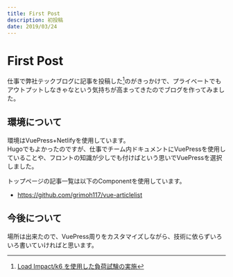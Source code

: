 ```yaml
---
title: First Post
description: 初投稿
date: 2019/03/24
---
```


# First Post

仕事で弊社テックブログに記事を投稿した[^1]のがきっかけで、プライベートでもアウトプットしなきゃなという気持ちが高まってきたのでブログを作ってみました。

## 環境について
環境はVuePress+Netlifyを使用しています。<br>
Hugoでもよかったのですが、仕事でチーム内ドキュメントにVuePressを使用していることや、フロントの知識が少しでも付けばという思いでVuePressを選択しました。<br>

トップページの記事一覧は以下のComponentを使用しています。
* https://github.com/grimoh117/vue-articlelist

 ## 今後について
 場所は出来たので、VuePress周りをカスタマイズしながら、技術に依らずいろいろ書いていければと思います。

 [^1]: [Load Impact/k6 を使用した負荷試験の実施](https://tech-blog.optim.co.jp/entry/2019/01/15/173000)
